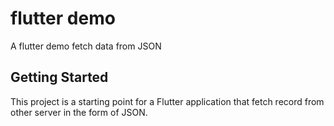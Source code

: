 # flutter demo

A flutter demo fetch data from JSON

## Getting Started

This project is a starting point for a Flutter application that fetch record from other server in the form of JSON.



